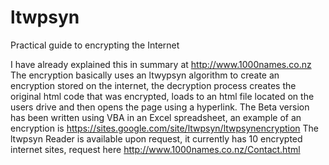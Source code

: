 ltwpsyn
=======

Practical guide to encrypting the Internet

I have already explained this in summary at http://www.1000names.co.nz
The encryption basically uses an ltwypsyn algorithm to create an encryption
stored on the internet, the decryption process creates the original html
code that was encrypted, loads to an html file located on the users drive
and then opens the page using a hyperlink.
The Beta version has been written using VBA in an Excel spreadsheet,
an example of an encryption is https://sites.google.com/site/ltwpsyn/ltwpsynencryption
The ltwpsyn Reader is available upon request, it currently has 10 encrypted 
internet sites, request here http://www.1000names.co.nz/Contact.html
